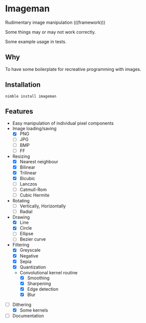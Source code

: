 # Imageman
Rudimentary image manipulation (((framework)))

Some things may or may not work correctly.

Some example usage in tests.

## Why
To have some boilerplate for recreative programming with images.

## Installation
`nimble install imageman`

## Features
- Easy manipulation of individual pixel components
- Image loading/saving
    - [x] PNG
    - [ ] JPG
    - [ ] BMP
    - [ ] FF
- Resizing
    - [x] Nearest neighbour
    - [x] Bilinear
    - [x] Trilinear
    - [x] Bicubic
    - [ ] Lanczos
    - [ ] Catmull-Rom
    - [ ] Cubic Hermite
- Rotating
    - [ ] Vertically, Horizontally
    - [ ] Radial
- Drawing
    - [x] Line
    - [x] Circle
    - [ ] Ellipse
    - [ ] Bezier curve
- Filtering
    - [x] Greyscale
    - [x] Negative
    - [x] Sepia
    - [x] Quantization
    - Convolutional kernel routine
        - [x] Smoothing
        - [x] Sharpening
        - [x] Edge detection
        - [x] Blur
- [ ] Dithering
    - [x] Some kernels
- [ ] Documentation
